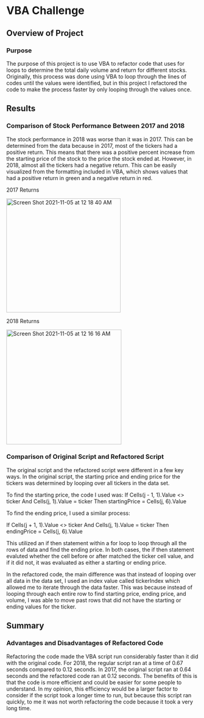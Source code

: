# VBA Challenge

## Overview of Project

### Purpose

The purpose of this project is to use VBA to refactor code that uses for loops to determine the total daily volume and return for different stocks. Originally, this process was done using VBA to loop through the lines of codes until the values were identified, but in this project I refactored the code to make the process faster by only looping through the values once.

## Results

### Comparison of Stock Performance Between 2017 and 2018

The stock performance in 2018 was worse than it was in 2017. This can be determined from the data because in 2017, most of the tickers had a positive return. This means that there was a positive percent increase from the starting price of the stock to the price the stock ended at. However, in 2018, almost all the tickers had a negative return. This can be easily visualized from the formatting included in VBA, which shows values that had a positive return in green and a negative return in red.

2017 Returns


<img width="300" alt="Screen Shot 2021-11-05 at 12 18 40 AM" src="https://user-images.githubusercontent.com/92963227/140472912-6f33132b-e3b1-4ca5-a728-2cf15ecaf10b.png">


2018 Returns


<img width="302" alt="Screen Shot 2021-11-05 at 12 16 16 AM" src="https://user-images.githubusercontent.com/92963227/140472819-8b5d3827-6552-4820-be77-0ac68716182a.png">



### Comparison of Original Script and Refactored Script

The original script and the refactored script were different in a few key ways. In the original script, the starting price and ending price for the tickers was determined by looping over all tickers in the data set. 

To find the starting price, the code I used was:
If Cells(j - 1, 1).Value <> ticker And Cells(j, 1).Value = ticker Then
        startingPrice = Cells(j, 6).Value

To find the ending price, I used a similar process: 

 If Cells(j + 1, 1).Value <> ticker And Cells(j, 1).Value = ticker Then
        endingPrice = Cells(j, 6).Value

This utilized an if then statement within a for loop to loop through all the rows of data and find the ending price. In both cases, the if then statement evaluted whether the cell before or after matched the ticker cell value, and if it did not, it was evaluated as either a starting or ending price.

In the refactored code, the main difference was that instead of looping over all data in the data set, I used an index value called tickerIndex which allowed me to iterate through the data faster. This was because instead of looping through each entire row to find starting price, ending price, and volume, I was able to move past rows that did not have the starting or ending values for the ticker.

## Summary

### Advantages and Disadvantages of Refactored Code
Refactoring the code made the VBA script run considerably faster than it did with the original code. For 2018, the regular script ran at a time of 0.67 seconds compared to 0.12 seconds. In 2017, the original script ran at 0.64 seconds and the refactored code ran at 0.12 seconds. The benefits of this is that the code is more efficient and could be easier for some people to understand. In my opinion, this efficiency would be a larger factor to consider if the script took a longer time to run, but because this script ran quickly, to me it was not worth refactoring the code because it took a very long time.
